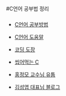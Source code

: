 #C언어 공부법 정리

###

* [C언어 공부방법](https://sunyzero.tistory.com/225?category=493334)

* [C언어 도움말](https://www.joinc.co.kr/w/Site/Beginner/StudyHowTo)

* [코딩 도장](https://dojang.io/)

* [씹어먹는 C](http://itguru.tistory.com/130)

* [홍정모 교수님 유툽](https://www.youtube.com/channel/UCg6IlhycdYiK_nWB3spjIqA/featured)

* [김성엽 대표님 블로그](https://blog.naver.com/prologue/PrologueList.nhn?blogId=tipsware&skinType=&skinId=&from=menu&userSelectMenu=true)
